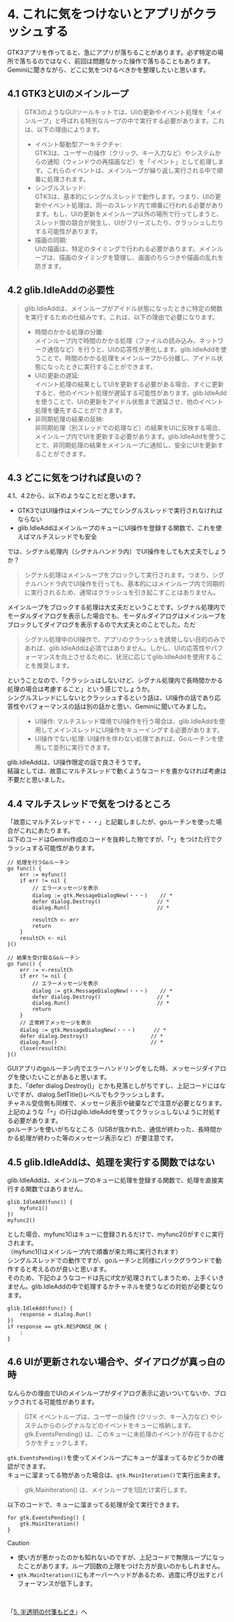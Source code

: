 # 4. これに気をつけないとアプリがクラッシュする
GTK3アプリを作ってると、急にアプリが落ちることがあります。必ず特定の場所で落ちるのではなく、前回は問題なかった操作で落ちることもあります。  
Geminiに聞きながら、どこに気をつけるべきかを整理したいと思います。

## 4.1 GTK3とUIのメインループ
> GTK3のようなGUIツールキットでは、UIの更新やイベント処理を「メインループ」と呼ばれる特別なループの中で実行する必要があります。これは、以下の理由によります。  
> - イベント駆動型アーキテクチャ:  
>   GTK3は、ユーザーの操作（クリック、キー入力など）やシステムからの通知（ウィンドウの再描画など）を「イベント」として処理します。これらのイベントは、メインループが繰り返し実行される中で順番に処理されます。
> - シングルスレッド:  
>   GTK3は、基本的にシングルスレッドで動作します。つまり、UIの更新やイベント処理は、同一のスレッド内で順番に行われる必要があります。もし、UIの更新をメインループ以外の場所で行ってしまうと、スレッド間の競合が発生し、UIがフリーズしたり、クラッシュしたりする可能性があります。
> - 描画の同期:  
>   UIの描画は、特定のタイミングで行われる必要があります。メインループは、描画のタイミングを管理し、画面のちらつきや描画の乱れを防ぎます。

## 4.2 glib.IdleAddの必要性
> glib.IdleAddは、メインループがアイドル状態になったときに特定の関数を実行するための仕組みです。これは、以下の理由で必要になります。
> 
> - 時間のかかる処理の分離:  
>   メインループ内で時間のかかる処理（ファイルの読み込み、ネットワーク通信など）を行うと、UIの応答性が悪化します。glib.IdleAddを使うことで、時間のかかる処理をメインループから分離し、アイドル状態になったときに実行することができます。
> - UIの更新の遅延:  
>   イベント処理の結果としてUIを更新する必要がある場合、すぐに更新すると、他のイベント処理が遅延する可能性があります。glib.IdleAddを使うことで、UIの更新をアイドル状態まで遅延させ、他のイベント処理を優先することができます。
> - 非同期処理の結果の反映:  
>   非同期処理（別スレッドでの処理など）の結果をUIに反映する場合、メインループ内でUIを更新する必要があります。glib.IdleAddを使うことで、非同期処理の結果をメインループに通知し、安全にUIを更新することができます。

## 4.3 どこに気をつければ良いの？
4.1、4.2から、以下のようなことだと思います。
- GTK3ではUI操作はメインループにてシングルスレッドで実行されなければならない
- glib.IdleAddはメインループのキューにUI操作を登録する関数で、これを使えばマルチスレッドでも安全

では、シグナル処理内（シグナルハンドラ内）でUI操作をしても大丈夫でしょうか？  
> シグナル処理はメインループをブロックして実行されます。つまり、シグナルハンドラ内でUI操作を行っても、基本的にはメインループ内で同期的に実行されるため、通常はクラッシュを引き起こすことはありません。

メインループをブロックする処理は大丈夫だということです。シグナル処理内でモーダルダイアログを表示した場合でも、モーダルダイアログはメインループをブロックしてダイアログを表示するので大丈夫とのことでした。ただ  

> シグナル処理中のUI操作で、アプリのクラッシュを誘発しない目的のみであれば、glib.IdleAddは必須ではありません。しかし、UIの応答性やパフォーマンスを向上させるために、状況に応じてglib.IdleAddを使用することを推奨します。

ということなので、「クラッシュはしないけど、シグナル処理内で長時間かかる処理の場合は考慮すること」という感じでしょうか。  
シングルスレッドにしないとクラッシュするという話は、UI操作の話であり応答性やパフォーマンスの話は別の話かと思い、Geminiに聞いてみました。  

> - UI操作:
>   マルチスレッド環境でUI操作を行う場合は、glib.IdleAddを使用してメインスレッドにUI操作をキューイングする必要があります。
> - UI操作でない処理:
>   UI操作を伴わない処理であれば、Goルーチンを使用して並列に実行できます。

glib.IdleAddは、UI操作限定の話で良さそうです。  
結論としては、故意にマルチスレッドで動くようなコードを書かなければ考慮は不要だと思いました。

## 4.4 マルチスレッドで気をつけるところ
「故意にマルチスレッドで・・・」と記載しましたが、goルーチンを使った場合がこれにあたります。  
以下のコードはGemini作成のコードを抜粋した物ですが、「`*`」をつけた行でクラッシュする可能性があります。  

```
// 処理を行うGoルーチン
go func() {
	err := myfunc()
	if err != nil {
		// エラーメッセージを表示
		dialog := gtk.MessageDialogNew(・・・)    // *
		defer dialog.Destroy()                  // *
		dialog.Run()                            // *

		resultCh <- err
		return
	}
	resultCh <- nil
}()

// 結果を受け取るGoルーチン
go func() {
	err := <-resultCh
	if err != nil {
		// エラーメッセージを表示
		dialog := gtk.MessageDialogNew(・・・)    // *
		defer dialog.Destroy()                  // *
		dialog.Run()                            // *
		return
	}
	// 正常終了メッセージを表示
	dialog := gtk.MessageDialogNew(・・・)      // *
	defer dialog.Destroy()                    // *
	dialog.Run()                              // *
	close(resultCh)
}()
```

GUIアプリのgoルーチン内でエラーハンドリングをした時、メッセージダイアログを使いたいことがあると思います。  
また、「defer dialog.Destroy()」とかも見落としがちですし、上記コードにはないですが、dialog.SetTitle()レベルでもクラッシュします。  
チャネル受信側も同様で、メッセージ表示や破棄などで注意が必要となります。  
上記のような「`*`」の行はglib.IdleAddを使ってクラッシュしないように対処する必要があります。  
goルーチンを使いがちなところ（USBが抜かれた、通信が終わった、長時間かかる処理が終わった等のメッセージ表示など）が要注意です。  

## 4.5 glib.IdleAddは、処理を実行する関数ではない
glib.IdleAddは、メインループのキューに処理を登録する関数で、処理を直接実行する関数ではありません。

```
glib.IdleAdd(func() {
	myfunc1()
})
myfunc2()
```

とした場合、myfunc1()はキューに登録されるだけで、myfunc2()がすぐに実行されます。  
（myfunc1()はメインループ内で順番が来た時に実行されます）  
シングルスレッドでの動作ですが、goルーチンと同様にバックグラウンドで動作すると考えるのが良いと思います。  
そのため、下記のようなコードは先にif文が処理されてしまうため、上手くいきません。glib.IdleAddの中で処理するかチャネルを使うなどの対処が必要となります。

```
glib.IdleAdd(func() {
	response = dialog.Run()
})
if response == gtk.RESPONSE_OK {
	:
}
```

## 4.6 UIが更新されない場合や、ダイアログが真っ白の時
なんらかの理由でUIのメインループがダイアログ表示に追いついてないか、ブロックされてる可能性があります。  

> GTK イベントループは、ユーザーの操作 (クリック、キー入力など) やシステムからのシグナルなどのイベントをキューに格納します。gtk.EventsPending() は、このキューに未処理のイベントが存在するかどうかをチェックします。

`gtk.EventsPending()`を使ってメインループにキューが溜まってるかどうかの確認ができます。  
キューに溜まってる物があった場合は、`gtk.MainIteration()`で実行出来ます。

> gtk.MainIteration() は、メインループを1回だけ実行します。

以下のコードで、キューに溜まってる処理が全て実行できます。  

```
for gtk.EventsPending() {
    gtk.MainIteration()
}
```

> [!CAUTION]
> - 使い方が悪かったのかも知れないのですが、上記コードで無限ループになったことがあります。ループ回数の上限をつけた方が良いのかもしれません。  
> - `gtk.MainIteration()`にもオーバーヘッドがあるため、過度に呼び出すとパフォーマンスが低下します。  

</br>

「[5. 半透明の付箋もどき](../05/README.md)」へ  
